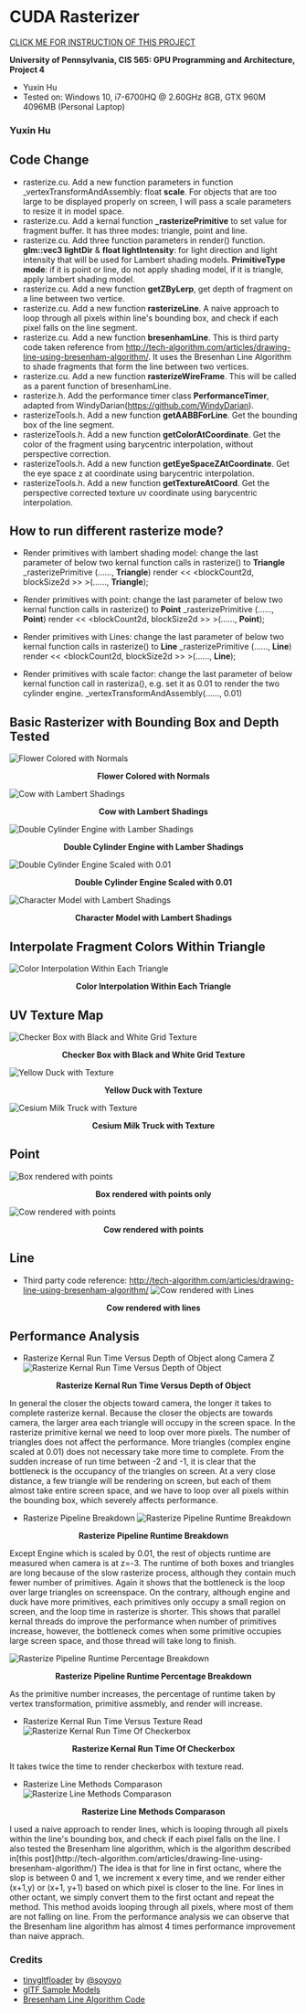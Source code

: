 CUDA Rasterizer
===============

[CLICK ME FOR INSTRUCTION OF THIS PROJECT](./INSTRUCTION.md)

**University of Pennsylvania, CIS 565: GPU Programming and Architecture, Project 4**

* Yuxin Hu
* Tested on: Windows 10, i7-6700HQ @ 2.60GHz 8GB, GTX 960M 4096MB (Personal Laptop)

### Yuxin Hu
## Code Change
* rasterize.cu. Add a new function parameters in function _vertexTransformAndAssembly: float **scale**. For objects that are too large to be displayed properly on screen, I will pass a scale parameters to resize it in model space.
* rasterize.cu. Add a kernal function **_rasterizePrimitive** to set value for fragment buffer. It has three modes: triangle, point and line.
* rasterize.cu. Add three function parameters in render() function. **glm::vec3 lightDir** & **float lightIntensity**: for light direction and light intensity that will be used for Lambert shading models. **PrimitiveType mode**: if it is point or line, do not apply shading model, if it is triangle, apply lambert shading model.
* rasterize.cu. Add a new function **getZByLerp**, get depth of fragment on a line between two vertice.
* rasterize.cu. Add a new function **rasterizeLine**. A naive approach to loop through all pixels within line's bounding box, and check if each pixel falls on the line segment.
* rasterize.cu. Add a new function **bresenhamLine**. This is third party code taken reference from  http://tech-algorithm.com/articles/drawing-line-using-bresenham-algorithm/. It uses the Bresenhan Line Algorithm to shade fragments that form the line between two vertices.
* rasterize.cu. Add a new function **rasterizeWireFrame**. This will be called as a parent function of bresenhamLine.
* rasterize.h. Add the performance timer class **PerformanceTimer**, adapted from WindyDarian(https://github.com/WindyDarian).
* rasterizeTools.h. Add a new function **getAABBForLine**. Get the bounding box of the line segment.
* rasterizeTools.h. Add a new function **getColorAtCoordinate**. Get the color of the fragment using barycentric interpolation, without perspective correction.
* rasterizeTools.h. Add a new function **getEyeSpaceZAtCoordinate**. Get the eye space z at coordinate using barycentric interpolation.
* rasterizeTools.h. Add a new function **getTextureAtCoord**. Get the perspective corrected texture uv coordinate using barycentric interpolation.

## How to run different rasterize mode?
* Render primitives with lambert shading model: change the last parameter of below two kernal function calls in rasterize() to **Triangle**
_rasterizePrimitive (......, **Triangle**)
render << <blockCount2d, blockSize2d >> >(......, **Triangle**);

* Render primitives with point: change the last parameter of below two kernal function calls in rasterize() to **Point**
_rasterizePrimitive (......, **Point**)
render << <blockCount2d, blockSize2d >> >(......, **Point**);

* Render primitives with Lines: change the last parameter of below two kernal function calls  in rasterize() to **Line**
_rasterizePrimitive (......, **Line**)
render << <blockCount2d, blockSize2d >> >(......, **Line**);

* Render primitives with scale factor: change the last parameter of below kernal function call in rasteriza(), e.g. set it as 0.01 to render the two cylinder engine.
_vertexTransformAndAssembly(......, 0.01)


## Basic Rasterizer with Bounding Box and Depth Tested
![Flower Colored with Normals](/renders/FlowerNormal2.gif)
<p align="center"><b>Flower Colored with Normals</b></p>

![Cow with Lambert Shadings](/renders/Cow.gif)
<p align="center"><b>Cow with Lambert Shadings</b></p>
  
![Double Cylinder Engine with Lamber Shadings](/renders/Engine.gif)
<p align="center"><b>Double Cylinder Engine with Lamber Shadings</b></p>
  
![Double Cylinder Engine Scaled with 0.01](/renders/Engine001.gif)
<p align="center"><b>Double Cylinder Engine Scaled with 0.01</b></p>
  
![Character Model with Lambert Shadings](/renders/Di.gif)
<p align="center"><b>Character Model with Lambert Shadings</b></p>
  
## Interpolate Fragment Colors Within Triangle
![Color Interpolation Within Each Triangle](/renders/CubeColorInterpolation.PNG)
<p align="center"><b>Color Interpolation Within Each Triangle</b></p>
  
## UV Texture Map
![Checker Box with Black and White Grid Texture](/renders/CheckerBoxPerspectiveCorrect.gif)
<p align="center"><b>Checker Box with Black and White Grid Texture</b></p>
  
![Yellow Duck with Texture](/renders/Duck.gif)
<p align="center"><b>Yellow Duck with Texture</b></p>
  
![Cesium Milk Truck with Texture](/renders/CeciumMilkTruck.gif)
<p align="center"><b>Cesium Milk Truck with Texture</b></p>

## Point
![Box rendered with points](/renders/PointBox.gif)
<p align="center"><b>Box rendered with points only</b></p>

![Cow rendered with points](/renders/PointCow.gif)
<p align="center"><b>Cow rendered with points</b></p>

## Line
* Third party code reference: http://tech-algorithm.com/articles/drawing-line-using-bresenham-algorithm/
![Cow rendered with Lines](/renders/LineCow.gif)
<p align="center"><b>Cow rendered with lines</b></p>


  
## Performance Analysis
* Rasterize Kernal Run Time Versus Depth of Object along Camera Z
![Rasterize Kernal Run Time Versus Depth of Object](/renders/PerformanceDepth.PNG)
<p align="center"><b>Rasterize Kernal Run Time Versus Depth of Object</b></p>

In general the closer the objects toward camera, the longer it takes to complete rasterize kernal. Because the closer the objects are towards camera, the larger area each triangle will occupy in the screen space. In the rasterize primitive kernal we need to loop over more pixels. The number of triangles does not affect the performance. More triangles (complex engine scaled at 0.01) does not necessary take more time to complete. From the sudden increase of run time between -2 and -1, it is clear that the bottleneck is the occupancy of the triangles on screen. At a very close distance, a few triangle will be rendering on screen, but each of them almost take entire screen space, and we have to loop over all pixels within the bounding box, which severely affects performance.

* Rasterize Pipeline Breakdown
![Rasterize Pipeline Runtime Breakdown](/renders/PerformancePipelineBreakdown.PNG)
<p align="center"><b>Rasterize Pipeline Runtime Breakdown</b></p>
Except Engine which is scaled by 0.01, the rest of objects runtime are measured when camera is at z=-3. The runtime of both boxes and triangles are long because of the slow rasterize process, although they contain much fewer number of primitives. Again it shows that the bottleneck is the loop over large triangles on screenspace. On the contrary, although engine and duck have more primitives, each primitives only occupy a small region on screen, and the loop time in rasterize is shorter. This shows that parallel kernal threads do improve the performance when number of primitives increase, however, the bottleneck comes when some primitive occupies large screen space, and those thread will take long to finish.

![Rasterize Pipeline Runtime Percentage Breakdown](/renders/PerformancePipelinePercentage.PNG)
<p align="center"><b>Rasterize Pipeline Runtime Percentage Breakdown</b></p>
As the primitive number increases, the percentage of runtime taken by vertex transformation, primitive assmebly, and render will increase.



* Rasterize Kernal Run Time Versus Texture Read
![Rasterize Kernal Run Time Of Checkerbox](/renders/PerformanceTexture.PNG)
<p align="center"><b>Rasterize Kernal Run Time Of Checkerbox</b></p>

It takes twice the time to render checkerbox with texture read.

* Rasterize Line Methods Comparason
![Rasterize Line Methods Comparason](/renders/PerformanceLineRasterize.PNG)
<p align="center"><b>Rasterize Line Methods Comparason</b></p>
I used a naive approach to render lines, which is looping through all pixels within the line's bounding box, and check if each pixel falls on the line. I also tested the Bresenham line algorithm, which is the algorithm described in[this post](http://tech-algorithm.com/articles/drawing-line-using-bresenham-algorithm/) The idea is that for line in first octanc, where the slop is between 0 and 1, we increment x every time, and we render either (x+1,y) or (x+1, y+1) based on which pixel is closer to the line. For lines in other octant, we simply convert them to the first octant and repeat the method. This method avoids looping through all pixels, where most of them are not falling on line. From the performance analysis we can observe that the Bresenham line algorithm has almost 4 times performance improvement than naive apprach.


### Credits

* [tinygltfloader](https://github.com/syoyo/tinygltfloader) by [@soyoyo](https://github.com/syoyo)
* [glTF Sample Models](https://github.com/KhronosGroup/glTF/blob/master/sampleModels/README.md)
* [Bresenham Line Algorithm Code](http://tech-algorithm.com/articles/drawing-line-using-bresenham-algorithm/)
